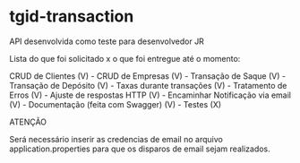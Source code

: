 # tgid-transaction
API desenvolvida como teste para desenvolvedor JR

Lista do que foi solicitado x o que foi entregue até o momento:

CRUD de Clientes (V) -
CRUD de Empresas (V) -
Transação de Saque (V) -
Transação de Depósito (V) -
Taxas durante transações (V) -
Tratamento de Erros (V) -
Ajuste de respostas HTTP (V) -
Encaminhar Notificação via email (V) -
Documentação (feita com Swagger) (V) -
Testes (X)

ATENÇÃO

Será necessário inserir as credencias de email no arquivo application.properties para que os disparos de email sejam realizados.

